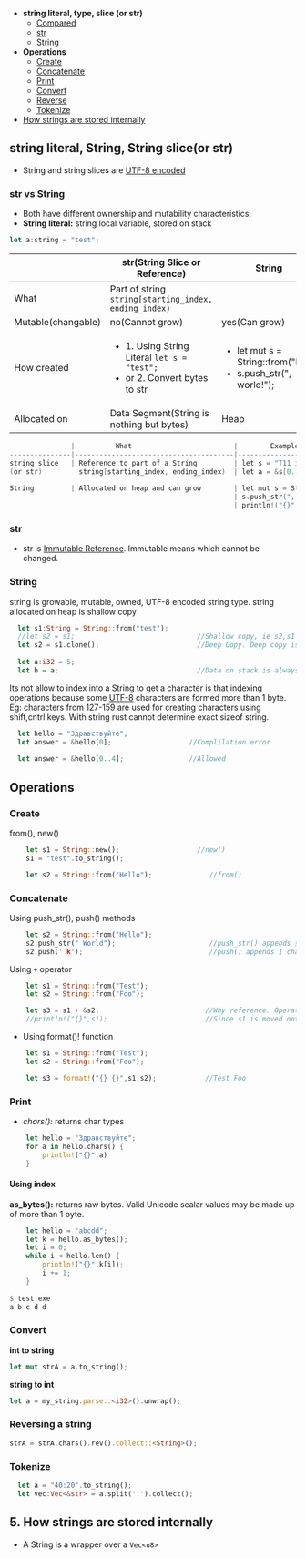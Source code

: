 - **string literal, type, slice (or str)**
  - [Compared](#vs)
  - [str](#s1)
  - [String](#s2)
- **Operations**
  - [Create](#cre)
  - [Concatenate](#con)
  - [Print](#p)
  - [Convert](#convert)
  - [Reverse](#reverse)
  - [Tokenize](#t)
- [How strings are stored internally](#internal)


<a name=lts></a>
## string literal, String, String slice(or str)
- String and string slices are [UTF-8 encoded](/Languages/Programming_Languages/C/Character_Sets/)

<a name=vs></a>
### str vs String
- Both have different ownership and mutability characteristics.
- **String literal:** string local variable, stored on stack
```rs
let a:string = "test";
```

||str(String Slice or Reference)|String|
|---|---|---|
|What|Part of string `string[starting_index, ending_index)`||
|Mutable(changable)| no(Cannot grow) | yes(Can grow) |
|How created|<ul><li>1. Using String Literal `let s = "test";`</li><li>or 2. Convert bytes to str</li></ul>|<ul><li>let mut s = String::from("he");</li><li>s.push_str(", world!");</li></ul>|
|Allocated on| Data Segment(String is nothing but bytes) | Heap | 

```c
               |          What                         |        Example                 |   Stored on  |
---------------|---------------------------------------|--------------------------------|--------------|--
string slice   | Reference to part of a String         | let s = "T11 is Consistency";  |
(or str)         string[starting_index, ending_index)  | let a = &s[0..3];  //T11
                 
String         | Allocated on heap and can grow        | let mut s = String::from("he");
                                                       | s.push_str(", world!");
                                                       | println!("{}", s);                 
```
<a name=s1></a>
### str
- str is [Immutable Reference](/Languages/Programming_Languages/Rust). Immutable means which cannot be changed.

<a name=s2></a>
### String
string is growable, mutable, owned, UTF-8 encoded string type. string allocated on heap is shallow copy
```rs
  let s1:String = String::from("test");
  //let s2 = s1;                              //Shallow copy, ie s2,s1 both point to same memory. COMPLIER ERROR
  let s2 = s1.clone();                        //Deep Copy. Deep copy is costly operation.
  
  let a:i32 = 5;
  let b = a;                                  //Data on stack is always deep copied
```
Its not allow to index into a String to get a character is that indexing operations because some [UTF-8](/Languages/Programming_Languages/C/Character_Sets/) characters are formed more than 1 byte. Eg: characters from 127-159 are used for creating characters using shift,cntrl keys. With string rust cannot determine exact sizeof string.
```rust
  let hello = "Здравствуйте";                 
  let answer = &hello[0];                   //Complilation error
  
  let answer = &hello[0..4];                //Allowed
```

## Operations
<a name=cre></a>
### Create
from(), new()
```rs
    let s1 = String::new();                   //new()
    s1 = "test".to_string();

    let s2 = String::from("Hello");              //from()
```

<a name=con></a>
### Concatenate
Using push_str(), push() methods
```rs
    let s2 = String::from("Hello");
    s2.push_str(" World");                       //push_str() appends string.
    s2.push(' k');                               //push() appends 1 character
```
Using `+` operator
```rs
    let s1 = String::from("Test");
    let s2 = String::from("Foo");

    let s3 = s1 + &s2;                          //Why reference. Operator + uses add method `fn add(self, s: &str) -> String {..}`
    //println!("{}",s1);                        //Since s1 is moved not copied
```
  - Using format()! function
```rust
    let s1 = String::from("Test");
    let s2 = String::from("Foo");

    let s3 = format!("{} {}",s1,s2);            //Test Foo  
```

<a name=p></a>
### Print
- _chars():_ returns char types
```rs
    let hello = "Здравствуйте";
    for a in hello.chars() {
        println!("{}",a)
    }
```
#### Using index
**as_bytes():** returns raw bytes. Valid Unicode scalar values may be made up of more than 1 byte.
```rs
    let hello = "abcdd";
    let k = hello.as_bytes();
    let i = 0;
    while i < hello.len() {
        println!("{}",k[i]);
        i += 1;
    }
    
$ test.exe
a b c d d
```

<a name=convert></a>
### Convert
**int to string**
```rs
let mut strA = a.to_string();
```
**string to int**
```rust
let a = my_string.parse::<i32>().unwrap();
```

<a name=rev></a>
### Reversing a string
```rs
strA = strA.chars().rev().collect::<String>();
```

<a name=t></a>
### Tokenize
```rs
  let a = "40:20".to_string();
  let vec:Vec<&str> = a.split(':').collect();
```

<a name=internal></a>
## 5. How strings are stored internally
- A String is a wrapper over a `Vec<u8>`
